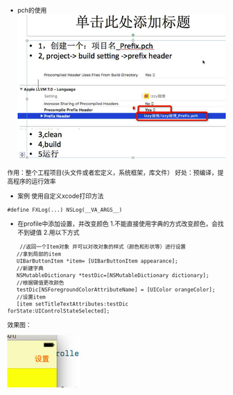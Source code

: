  - pch的使用
 ![](/assets/Snip20170919_11.png)
 
 
 作用：整个工程项目(头文件或者宏定义，系统框架，库文件）
 好处：预编译，提高程序的运行效率

 - 案例
 使用自定义xcode打印方法
 ```
 #define FXLog(...) NSLog(__VA_ARGS__)
 ```
 
 
 - 在profile中添加设置，并改变颜色
 1.不能直接使用字典的方式改变颜色，会找不到键值
 2.用以下方式
 ```
     //返回一个Item对象 并可以对改对象的样式（颜色和形状等）进行设置
    //拿到局部的item
    UIBarButtonItem *item= [UIBarButtonItem appearance];
    //新建字典
    NSMutableDictionary *testDic=[NSMutableDictionary dictionary];
    //根据键值更改颜色
    testDic[NSForegroundColorAttributeName] = [UIColor orangeColor];
    //设置item
    [item setTitleTextAttributes:testDic forState:UIControlStateSelected];
 ```
 效果图：
 
 ![](/assets/Snip20170919_14.png)